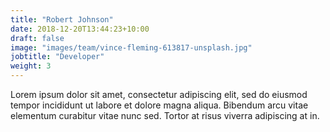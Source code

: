 ```yaml
---
title: "Robert Johnson"
date: 2018-12-20T13:44:23+10:00
draft: false
image: "images/team/vince-fleming-613817-unsplash.jpg"
jobtitle: "Developer"
weight: 3
---
```


Lorem ipsum dolor sit amet, consectetur adipiscing elit, sed do eiusmod tempor incididunt ut labore et dolore magna aliqua. Bibendum arcu vitae elementum curabitur vitae nunc sed. Tortor at risus viverra adipiscing at in.
